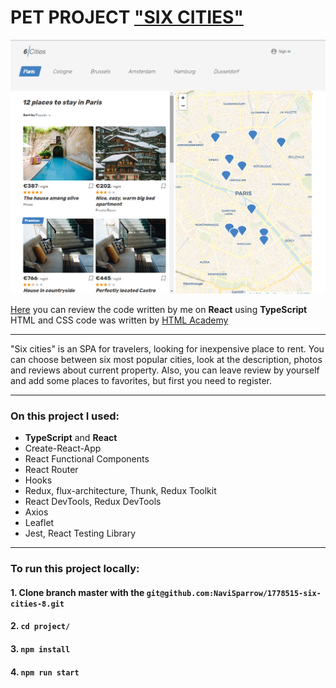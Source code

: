# PET PROJECT ["SIX CITIES"](https://1778515-six-cities-8.vercel.app/)

<img alt="six cities app" src="https://github.com/NaviSparrow/1778515-six-cities-8/blob/master/project/public/img/six-cities-app.png">

[Here](https://github.com/NaviSparrow/1778515-six-cities-8/tree/master/project/src) you can review the code written by me on **React** using **TypeScript**<br>
HTML and CSS code was written by [HTML Academy](https://htmlacademy.ru/)

---

"Six cities" is an SPA for travelers, looking for inexpensive place to rent.
You can choose between six most popular cities, look at the description, photos and reviews about current property.
Also, you can leave review by yourself and add some places to favorites, but first you need to register.

---

### On this project I used:
* **TypeScript** and **React** 
* Create-React-App
* React Functional Components
* React Router
* Hooks
* Redux, flux-architecture, Thunk, Redux Toolkit
* React DevTools, Redux DevTools
* Axios
* Leaflet
* Jest, React Testing Library

---

### To run this project locally:

#### 1. Clone branch master with the `git@github.com:NaviSparrow/1778515-six-cities-8.git`

#### 2. `cd project/`

#### 3. `npm install`

#### 4. `npm run start`

